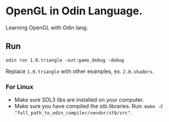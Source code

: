 # OpenGL in Odin Language.

Learning OpenGL with Odin lang.

## Run

`odin run 1.0.triangle -out:game_debug -debug`

Replace `1.0.triangle` with other examples, ex. `2.0.shaders`.

### For Linux

- Make sure SDL3 libs are installed on your computer.
- Make sure you have compiled the stb libraries. Run: `make -C "full_path_to_odin_compiler/vendor/stb/src"`.
